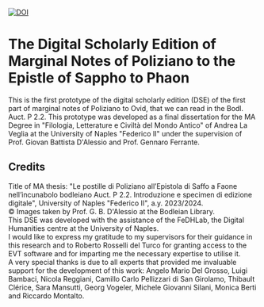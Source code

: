 [![DOI](https://zenodo.org/badge/DOI/10.5281/zenodo.17315767.svg)](https://doi.org/10.5281/zenodo.17315767)
# The Digital Scholarly Edition of Marginal Notes of Poliziano to the Epistle of Sappho to Phaon

This is the first prototype of the digital scholarly edition (DSE) of the first part of marginal notes of Poliziano to Ovid, that we can read in the Bodl. Auct. P 2.2.
This prototype was developed as a final dissertation for the MA Degree in "Filologia, Letterature e Civiltà del Mondo Antico" of Andrea La Veglia at the University of Naples "Federico II" under the supervision of Prof. Giovan Battista D'Alessio and Prof. Gennaro Ferrante.

## Credits 
Title of MA thesis: "Le postille di Poliziano all’Epistola di Saffo a Faone nell’incunabolo bodleiano Auct. P 2.2. Introduzione e specimen di edizione digitale", University of Naples "Federico II", a.y. 2023/2024.  
© Images taken by Prof. G. B. D'Alessio at the Bodleian Library.  
This DSE was developed with the assistance of the FeDHLab, the Digital Humanities centre at the University of Naples.  
I would like to express my gratitude to my supervisors for their guidance in this research and to Roberto Rosselli del Turco for granting access to the EVT software and for imparting me the necessary expertise to utilise it.  
A very special thanks is due to all experts that provided me invaluable support for the development of this work: Angelo Mario Del Grosso, Luigi Bambaci, Nicola Reggiani, Camillo Carlo Pellizzari di San Girolamo, Thibault Clérice, Sara Mansutti, Georg Vogeler, Michele Giovanni Silani, Monica Berti and Riccardo Montalto.

